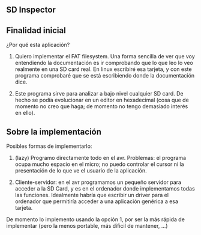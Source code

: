 ## SD Inspector

## Finalidad inicial
¿Por qué esta aplicación?

1. Quiero implementar el FAT filesystem. Una forma sencilla de ver que voy
   entendiendo la documentación es ir comprobando que lo que leo lo veo
   realmente en una SD card real. En linux escribiré esa tarjeta, y con este
   programa comprobaré que se está escribiendo donde la documentación dice.

2. Este programa sirve para analizar a bajo nivel cualquier SD card. De hecho
   se podía evolucionar en un editor en hexadecimal (cosa que de momento no
   creo que haga; de momento no tengo demasiado interés en ello).


## Sobre la implementación

Posibles formas de implementarlo:

1. (lazy) Programo directamente todo en el avr. Problemas: el programa ocupa 
    mucho espacio en el micro; no puedo controlar el cursor ni la presentación
    de lo que ve el usuario de la aplicación.

2. Cliente-servidor: en el avr programamos un pequeño servidor para acceder a
   la SD Card, y es en el ordenador donde implementamos todas las funciones.
   Idealmente habría que escribir un driver para el ordenador que permitiría
   acceder a una aplicación genérica a esa tarjeta.

De momento lo implemento usando la opción 1, por ser la más rápida de
implementar (pero la menos portable, más dificil de mantener, ...)

